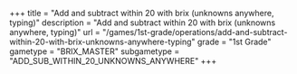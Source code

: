 +++
title = "Add and subtract within 20 with brix (unknowns anywhere, typing)"
description = "Add and subtract within 20 with brix (unknowns anywhere, typing)"
url = "/games/1st-grade/operations/add-and-subtract-within-20-with-brix-unknowns-anywhere-typing"
grade = "1st Grade"
gametype = "BRIX_MASTER"
subgametype = "ADD_SUB_WITHIN_20_UNKNOWNS_ANYWHERE"
+++